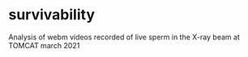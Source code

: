 # survivability
Analysis of webm videos recorded of live sperm in the X-ray beam at TOMCAT march 2021
